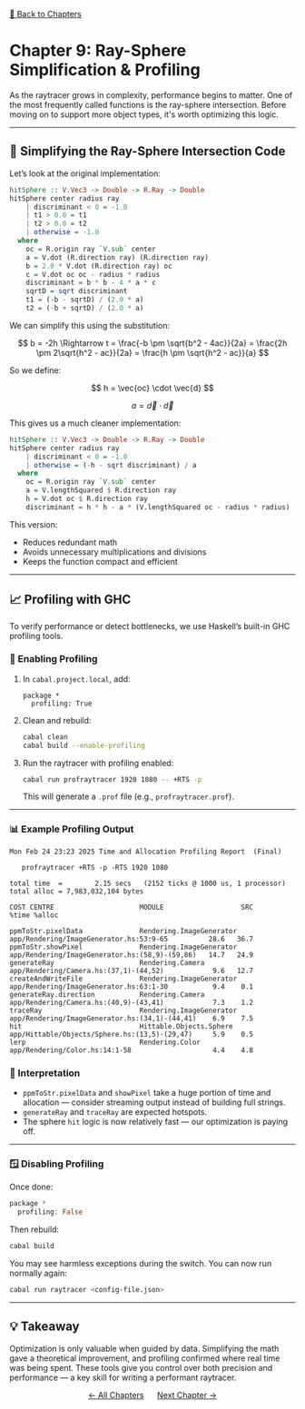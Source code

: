 [🔗 Back to Chapters](/README.md#-chapters)

# Chapter 9: Ray-Sphere Simplification & Profiling

As the raytracer grows in complexity, performance begins to matter. One of the most frequently called functions is the ray-sphere intersection. Before moving on to support more object types, it's worth optimizing this logic.

---

## 🧮 Simplifying the Ray-Sphere Intersection Code

Let’s look at the original implementation:

```haskell
hitSphere :: V.Vec3 -> Double -> R.Ray -> Double
hitSphere center radius ray
    | discriminant < 0 = -1.0
    | t1 > 0.0 = t1
    | t2 > 0.0 = t2
    | otherwise = -1.0
  where
    oc = R.origin ray `V.sub` center
    a = V.dot (R.direction ray) (R.direction ray)
    b = 2.0 * V.dot (R.direction ray) oc
    c = V.dot oc oc - radius * radius
    discriminant = b * b - 4 * a * c
    sqrtD = sqrt discriminant
    t1 = (-b - sqrtD) / (2.0 * a)
    t2 = (-b + sqrtD) / (2.0 * a)
```

We can simplify this using the substitution:

$$
b = -2h
\Rightarrow t = \frac{-b \pm \sqrt{b^2 - 4ac}}{2a}
= \frac{2h \pm 2\sqrt{h^2 - ac}}{2a}
= \frac{h \pm \sqrt{h^2 - ac}}{a}
$$

So we define:

$$ h = \vec{oc} \cdot \vec{d} $$

$$ a = \vec{d} \cdot \vec{d} $$

This gives us a much cleaner implementation:

```haskell
hitSphere :: V.Vec3 -> Double -> R.Ray -> Double
hitSphere center radius ray
    | discriminant < 0 = -1.0
    | otherwise = (-h - sqrt discriminant) / a
  where
    oc = R.origin ray `V.sub` center
    a = V.lengthSquared $ R.direction ray
    h = V.dot oc $ R.direction ray
    discriminant = h * h - a * (V.lengthSquared oc - radius * radius)
```

This version:

- Reduces redundant math
- Avoids unnecessary multiplications and divisions
- Keeps the function compact and efficient

---

## 📈 Profiling with GHC

To verify performance or detect bottlenecks, we use Haskell’s built-in GHC profiling tools.

### 🔧 Enabling Profiling

1. In `cabal.project.local`, add:

   ```
   package *
     profiling: True
   ```

2. Clean and rebuild:

   ```bash
   cabal clean
   cabal build --enable-profiling
   ```

3. Run the raytracer with profiling enabled:

   ```bash
   cabal run profraytracer 1920 1080 -- +RTS -p
   ```

   This will generate a `.prof` file (e.g., `profraytracer.prof`).

---

### 📊 Example Profiling Output

```
Mon Feb 24 23:23 2025 Time and Allocation Profiling Report  (Final)

   profraytracer +RTS -p -RTS 1920 1080

total time  =        2.15 secs   (2152 ticks @ 1000 us, 1 processor)
total alloc = 7,983,032,104 bytes

COST CENTRE                     MODULE                   SRC                                             %time %alloc

ppmToStr.pixelData              Rendering.ImageGenerator app/Rendering/ImageGenerator.hs:53:9-65          28.6   36.7
ppmToStr.showPixel              Rendering.ImageGenerator app/Rendering/ImageGenerator.hs:(58,9)-(59,86)   14.7   24.9
generateRay                     Rendering.Camera         app/Rendering/Camera.hs:(37,1)-(44,52)            9.6   12.7
createAndWriteFile              Rendering.ImageGenerator app/Rendering/ImageGenerator.hs:63:1-30           9.4    0.1
generateRay.direction           Rendering.Camera         app/Rendering/Camera.hs:(40,9)-(43,41)            7.3    1.2
traceRay                        Rendering.ImageGenerator app/Rendering/ImageGenerator.hs:(34,1)-(44,41)    6.9    7.5
hit                             Hittable.Objects.Sphere  app/Hittable/Objects/Sphere.hs:(13,5)-(29,47)     5.9    0.5
lerp                            Rendering.Color          app/Rendering/Color.hs:14:1-58                    4.4    4.8
```

### 📌 Interpretation

- `ppmToStr.pixelData` and `showPixel` take a huge portion of time and allocation — consider streaming output instead of building full strings.
- `generateRay` and `traceRay` are expected hotspots.
- The sphere `hit` logic is now relatively fast — our optimization is paying off.

---

### 🪟 Disabling Profiling

Once done:

```haskell
package *
  profiling: False
```

Then rebuild:

```bash
cabal build
```

You may see harmless exceptions during the switch. You can now run normally again:

```bash
cabal run raytracer <config-file.json>
```

---

## 💡 Takeaway

Optimization is only valuable when guided by data. Simplifying the math gave a theoretical improvement, and profiling confirmed where real time was being spent. These tools give you control over both precision and performance — a key skill for writing a performant raytracer.

<div align="center">
  <a href="./08_normals_and_perspective.md">← All Chapters</a>&nbsp;&nbsp;&nbsp;&nbsp;&nbsp;
  <a href="./10_hittable_abstraction.md">Next Chapter →</a>
</div>
